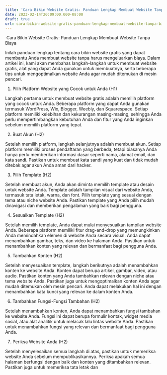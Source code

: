 ```yaml
---
title: 'Cara Bikin Website Gratis: Panduan Lengkap Membuat Website Tanpa Biaya'
date: 2023-02-14T20:09:00.000-08:00
draft: true
url: cara-bikin-website-gratis-panduan-lengkap-membuat-website-tanpa-biaya
---
```


 Cara Bikin Website Gratis: Panduan Lengkap Membuat Website Tanpa Biaya

Inilah panduan lengkap tentang cara bikin website gratis yang dapat membantu Anda membuat website tanpa harus mengeluarkan biaya. Dalam artikel ini, kami akan membahas langkah-langkah untuk membuat website gratis, alat yang dapat Anda gunakan untuk membuatnya, serta beberapa tips untuk mengoptimalkan website Anda agar mudah ditemukan di mesin pencari.

1.  Pilih Platform Website yang Cocok untuk Anda (H1)

Langkah pertama untuk membuat website gratis adalah memilih platform yang cocok untuk Anda. Beberapa platform yang dapat Anda gunakan termasuk WordPress, Wix, Blogger, Weebly, dan Squarespace. Setiap platform memiliki kelebihan dan kekurangan masing-masing, sehingga Anda perlu mempertimbangkan kebutuhan Anda dan fitur yang Anda inginkan sebelum memilih platform yang tepat.

2.  Buat Akun (H2)

Setelah memilih platform, langkah selanjutnya adalah membuat akun. Setiap platform memiliki proses pendaftaran yang berbeda, tetapi biasanya Anda hanya perlu memberikan informasi dasar seperti nama, alamat email, dan kata sandi. Pastikan untuk membuat kata sandi yang kuat dan tidak mudah ditebak agar akun Anda aman dari hacker.

3.  Pilih Template (H2)

Setelah membuat akun, Anda akan diminta memilih template atau desain untuk website Anda. Template adalah tampilan visual dari website Anda, termasuk tata letak, warna, dan font. Pilih template yang sesuai dengan tema atau niche website Anda. Pastikan template yang Anda pilih mudah dinavigasi dan memberikan pengalaman yang baik bagi pengguna.

4.  Sesuaikan Template (H2)

Setelah memilih template, Anda dapat mulai menyesuaikan tampilan website Anda. Beberapa platform memiliki fitur drag-and-drop yang memungkinkan Anda memindahkan elemen di website Anda secara visual. Anda dapat menambahkan gambar, teks, dan video ke halaman Anda. Pastikan untuk menambahkan konten yang relevan dan bermanfaat bagi pengguna Anda.

5.  Tambahkan Konten (H2)

Setelah menyesuaikan template, langkah berikutnya adalah menambahkan konten ke website Anda. Konten dapat berupa artikel, gambar, video, atau audio. Pastikan konten yang Anda tambahkan relevan dengan niche atau tema website Anda. Pastikan juga untuk mengoptimalkan konten Anda agar mudah ditemukan oleh mesin pencari. Anda dapat melakukan hal ini dengan menambahkan kata kunci yang relevan ke dalam konten Anda.

6.  Tambahkan Fungsi-Fungsi Tambahan (H2)

Setelah menambahkan konten, Anda dapat menambahkan fungsi tambahan ke website Anda. Fungsi ini dapat berupa formulir kontak, widget media sosial, atau alat analitik untuk melacak lalu lintas website Anda. Pastikan untuk menambahkan fungsi yang relevan dan bermanfaat bagi pengguna Anda.

7.  Periksa Website Anda (H2)

Setelah menyelesaikan semua langkah di atas, pastikan untuk memeriksa website Anda sebelum mempublikasikannya. Periksa apakah semua halaman berfungsi dengan baik dan konten yang ditambahkan relevan. Pastikan juga untuk memeriksa tata letak dan
